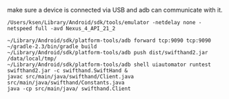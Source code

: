 make sure a device is connected via USB and adb can communicate with it.
    
    /Users/ksen/Library/Android/sdk/tools/emulator -netdelay none -netspeed full -avd Nexus_4_API_21_2

    ~/Library/Android/sdk/platform-tools/adb forward tcp:9090 tcp:9090
    ~/gradle-2.3/bin/gradle build
    ~/Library/Android/sdk/platform-tools/adb push dist/swifthand2.jar /data/local/tmp/
    ~/Library/Android/sdk/platform-tools/adb shell uiautomator runtest swifthand2.jar -c swifthand.SwiftHand &
    javac src/main/java/swifthand/Client.java src/main/java/swifthand/Constants.java 
    java -cp src/main/java/ swifthand.Client

